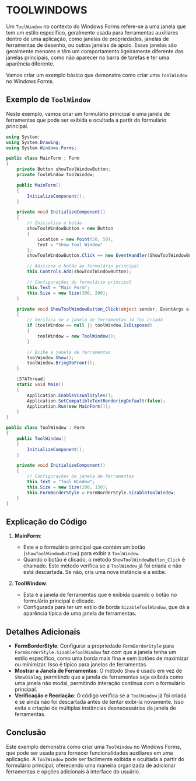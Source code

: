 # TOOLWINDOWS
Um `ToolWindow` no contexto do Windows Forms refere-se a uma janela que tem um estilo específico, geralmente usada para ferramentas auxiliares dentro de uma aplicação, como janelas de propriedades, janelas de ferramentas de desenho, ou outras janelas de apoio. Essas janelas são geralmente menores e têm um comportamento ligeiramente diferente das janelas principais, como não aparecer na barra de tarefas e ter uma aparência diferente.

Vamos criar um exemplo básico que demonstra como criar uma `ToolWindow` no Windows Forms.

## Exemplo de `ToolWindow`
Neste exemplo, vamos criar um formulário principal e uma janela de ferramentas que pode ser exibida e ocultada a partir do formulário principal.

```csharp
using System;
using System.Drawing;
using System.Windows.Forms;

public class MainForm : Form
{
    private Button showToolWindowButton;
    private ToolWindow toolWindow;

    public MainForm()
    {
        InitializeComponent();
    }

    private void InitializeComponent()
    {
        // Inicializa o botão
        showToolWindowButton = new Button
        {
            Location = new Point(50, 50),
            Text = "Show Tool Window"
        };
        showToolWindowButton.Click += new EventHandler(ShowToolWindowButton_Click);

        // Adiciona o botão ao formulário principal
        this.Controls.Add(showToolWindowButton);

        // Configurações do formulário principal
        this.Text = "Main Form";
        this.Size = new Size(300, 200);
    }

    private void ShowToolWindowButton_Click(object sender, EventArgs e)
    {
        // Verifica se a janela de ferramentas já foi criada
        if (toolWindow == null || toolWindow.IsDisposed)
        {
            toolWindow = new ToolWindow();
        }

        // Exibe a janela de ferramentas
        toolWindow.Show();
        toolWindow.BringToFront();
    }

    [STAThread]
    static void Main()
    {
        Application.EnableVisualStyles();
        Application.SetCompatibleTextRenderingDefault(false);
        Application.Run(new MainForm());
    }
}

public class ToolWindow : Form
{
    public ToolWindow()
    {
        InitializeComponent();
    }

    private void InitializeComponent()
    {
        // Configurações da janela de ferramentas
        this.Text = "Tool Window";
        this.Size = new Size(200, 150);
        this.FormBorderStyle = FormBorderStyle.SizableToolWindow;
    }
}
```

## Explicação do Código
1. **MainForm**: 
    - Este é o formulário principal que contém um botão (`showToolWindowButton`) para exibir a `ToolWindow`.
    - Quando o botão é clicado, o método `ShowToolWindowButton_Click` é chamado. Este método verifica se a `ToolWindow` já foi criada e não está descartada. Se não, cria uma nova instância e a exibe.

2. **ToolWindow**: 
    - Esta é a janela de ferramentas que é exibida quando o botão no formulário principal é clicado.
    - Configurada para ter um estilo de borda `SizableToolWindow`, que dá a aparência típica de uma janela de ferramentas.

## Detalhes Adicionais
- **FormBorderStyle**: Configurar a propriedade `FormBorderStyle` para `FormBorderStyle.SizableToolWindow` faz com que a janela tenha um estilo específico, como uma borda mais fina e sem botões de maximizar ou minimizar. Isso é típico para janelas de ferramentas.
- **Mostrar a Janela de Ferramentas**: O método `Show` é usado em vez de `ShowDialog`, permitindo que a janela de ferramentas seja exibida como uma janela não modal, permitindo interação contínua com o formulário principal.
- **Verificação e Recriação**: O código verifica se a `ToolWindow` já foi criada e se ainda não foi descartada antes de tentar exibi-la novamente. Isso evita a criação de múltiplas instâncias desnecessárias da janela de ferramentas.

## Conclusão
Este exemplo demonstra como criar uma `ToolWindow` no Windows Forms, que pode ser usada para fornecer funcionalidades auxiliares em uma aplicação. A `ToolWindow` pode ser facilmente exibida e ocultada a partir do formulário principal, oferecendo uma maneira organizada de adicionar ferramentas e opções adicionais à interface do usuário.